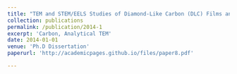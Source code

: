 ```yaml
---
title: "TEM and STEM/EELS Studies of Diamond-Like Carbon (DLC) Films and Diamond Films"
collection: publications
permalink: /publication/2014-1
excerpt: 'Carbon, Analytical TEM'
date: 2014-01-01
venue: 'Ph.D Dissertation'
paperurl: 'http://academicpages.github.io/files/paper8.pdf'

---
```

